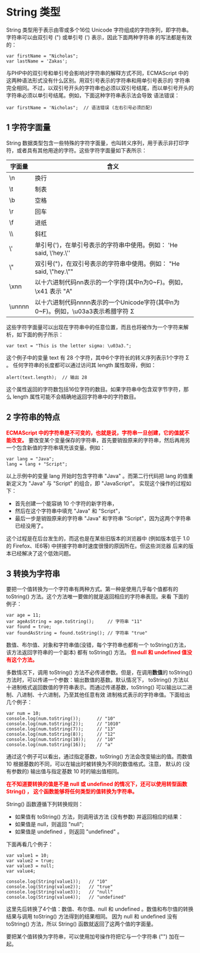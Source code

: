 # String 类型

String 类型用于表示由零或多个16位 Unicode 字符组成的字符序列，即字符串。字符串可以由双引号 (") 或单引号 (') 表示，因此下面两种字符串
的写法都是有效的：

    var firstName = "Nicholas";
    var lastName = 'Zakas';

与PHP中的双引号和单引号会影响对字符串的解释方式不同，ECMAScript 中的这两种语法形式没有什么区别。用双引号表示的字符串和用单引号表示的
字符串完全相同。不过，以双引号开头的字符串也必须以双引号结尾，而以单引号开头的字符串必须以单引号结尾。例如，下面这种字符串表示法会导致
语法错误：

    var firstName = 'Nicholas";  // 语法错误 (左右引号必须匹配)

## 1 字符字面量

String 数据类型包含一些特殊的字符字面量，也叫转义序列，用于表示非打印字符，或者具有其他用途的字符。这些字符字面量如下表所示：

<table>
	<thead>
		<tr><th>字面量</th><th>含义</th></tr>
	</thead>
	<tbody>
		<tr><td>\n</td><td>换行</td></tr>
		<tr><td>\t</td><td>制表</td></tr>
		<tr><td>\b</td><td>空格</td></tr>
		<tr><td>\r</td><td>回车</td></tr>
		<tr><td>\f</td><td>进纸</td></tr>
		<tr><td>\\</td><td>斜杠</td></tr>
		<tr><td>\'</td><td>单引号(')，在单引号表示的字符串中使用。例如： 'He said, \'hey.\''</td></tr>
		<tr><td>\"</td><td>双引号(")，在双引号表示的字符串中使用。例如： "He said, \"hey.\""</td></tr>
		<tr><td>\xnn</td><td>以十六进制代码nn表示的一个字符(其中n为0~F)。例如，\x41 表示 "A"</td></tr>
		<tr><td>\unnnn</td><td>以十六进制代码nnnn表示的一个Unicode字符(其中n为0~F)。例如，\u03a3表示希腊字符 Σ</td></tr>
	</tbody>
</table>

这些字符字面量可以出现在字符串中的任意位置，而且也将被作为一个字符来解析，如下面的例子所示：

    var text = "This is the letter sigma: \u03a3.";

这个例子中的变量 text 有 28 个字符，其中6个字符长的转义序列表示1个字符 Σ 。
任何字符串的长度都可以通过访问其 length 属性取得，例如：

    alert(text.length);  // 输出 28

这个属性返回的字符数包括16位字符的数目。如果字符串中包含双字节字符，那么 length 属性可能不会精确地返回字符串中的字符数目。

## 2 字符串的特点

<span style="color: red;font-weight: bold">ECMAScript 中的字符串是不可变的，也就是说，字符串一旦创建，它的值就不能改变。</span>
要改变某个变量保存的字符串，首先要销毁原来的字符串，然后再用另一个包含新值的字符串填充该变量。例如：

    var lang = "Java";
    lang = lang + "Script";

以上示例中的变量 lang 开始时包含字符串 "Java" 。而第二行代码把 lang 的值重新定义为 "Java" 与 "Script" 的组合，即 "JavaScript"。
实现这个操作的过程如下：

* 首先创建一个能容纳 10 个字符的新字符串，
* 然后在这个字符串中填充 "Java" 和 "Script"，
* 最后一步是销毁原来的字符串 "Java" 和字符串 "Script"，因为这两个字符串已经没用了。

这个过程是在后台发生的，而这也是在某些旧版本的浏览器中 (例如版本低于 1.0 的 Firefox、IE6等) 中拼接字符串时速度很慢的原因所在。但这些浏览器
后来的版本已经解决了这个低效问题。

## 3 转换为字符串

要把一个值转换为一个字符串有两种方式。第一种是使用几乎每个值都有的 toString() 方法。这个方法唯一要做的就是返回相应的字符串表现。来看
下面的例子：

    var age = 11;
    var ageAsString = age.toString();     // 字符串 "11"
    var found = true;
    var foundAsString = found.toString(); // 字符串 "true"

数值、布尔值、对象和字符串值(没错，每个字符串也都有一个 toString()方法，该方法返回字符串的一个副本) 都有 toString() 方法。
<span style="color: red;font-weight: bold">但 null 和 undefined 值没有这个方法。</span>

多数情况下，调用 toString() 方法不必传递参数。但是，在调用**数值**的 toString() 方法时，可以传递一个参数：输出数值的基数。默认情况下，
toString() 方法以十进制格式返回数值的字符串表示。而通过传递基数，toString() 可以输出以二进制、八进制、十六进制，乃至其他任意有效
进制格式表示的字符串值。下面给出几个例子：

    var num = 10;
    console.log(num.toString());      // "10"
    console.log(num.toString(2));     // "1010"
    console.log(num.toString(7));     // "13"
    console.log(num.toString(8));     // "12"
    console.log(num.toString(10));    // "10"
    console.log(num.toString(16));    // "a"

通过这个例子可以看出，通过指定基数，toString() 方法会改变输出的值。而数值 10 根据基数的不同，可以在输出时被转换为不同的数值格式。注意，
默认的 (没有参数的) 输出值与指定基数 10 时的输出值相同。

<span style="color: red;font-weight: bold">在不知道要转换的值是不是 null 或 undefined 的情况下，还可以使用转型函数 String() ，
这个函数能够将任何类型的值转换为字符串。</span>

String() 函数遵循下列转换规则：

* 如果值有 toString() 方法，则调用该方法 (没有参数) 并返回相应的结果：
* 如果值是 null，则返回 "null";
* 如果值是 undefined ，则返回 "undefined" 。

下面再看几个例子：

    var value1 = 10;
    var value2 = true;
    var value3 = null;
    var value4;

    console.log(String(value1));   // "10"
    console.log(String(value2));   // "true"
    console.log(String(value3));   // "null"
    console.log(String(value4));   // "undefined"

这里先后转换了4个值：数值、布尔值、null 和 undefined 。数值和布尔值的转换结果与调用 toString() 方法得到的结果相同。
因为 null 和 undefined 没有 toString() 方法，所以 String() 函数就返回了这两个值的字面量。

要把某个值转换为字符串，可以使用加号操作符把它与一个字符串 ("") 加在一起。